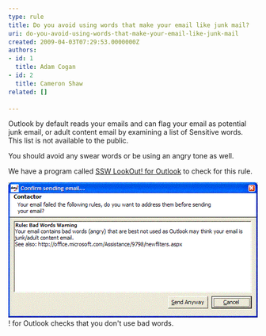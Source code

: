 ```yaml
---
type: rule
title: Do you avoid using words that make your email like junk mail?
uri: do-you-avoid-using-words-that-make-your-email-like-junk-mail
created: 2009-04-03T07:29:53.0000000Z
authors:
- id: 1
  title: Adam Cogan
- id: 2
  title: Cameron Shaw
related: []

---
```


Outlook by default reads your emails and can flag your email as potential junk email, or adult content email by examining a list of Sensitive words. This list is not available to the public.

You should avoid any swear words or be using an angry tone as well.

We have a program called [SSW LookOut! for Outlook](http://www.ssw.com.au/ssw/LookOut/) to check for this rule. 

![SSW LookOut](ContactorBadWord.GIF)! for Outlook checks that you don't use bad words.
